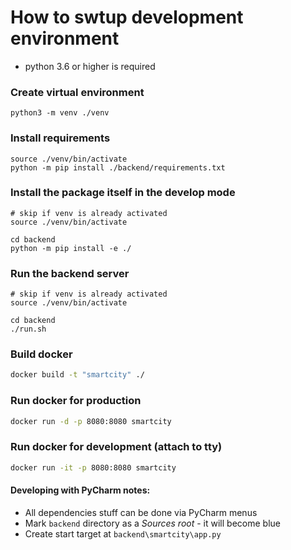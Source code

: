 # How to swtup development environment
 - python 3.6 or higher is required
### Create virtual environment
```
python3 -m venv ./venv
```
### Install requirements
```
source ./venv/bin/activate
python -m pip install ./backend/requirements.txt
```
### Install the package itself in the develop mode
```
# skip if venv is already activated
source ./venv/bin/activate

cd backend
python -m pip install -e ./
```

### Run the backend server

```
# skip if venv is already activated
source ./venv/bin/activate

cd backend
./run.sh
```

### Build docker

```bash
docker build -t "smartcity" ./
```

### Run docker for production

```bash
docker run -d -p 8080:8080 smartcity
```


### Run docker for development (attach to tty)

```bash
docker run -it -p 8080:8080 smartcity
```

#### Developing with PyCharm notes:
- All dependencies stuff can be done via PyCharm menus
- Mark `backend` directory as a *Sources root* - it will become blue
- Create start target at `backend\smartcity\app.py`
